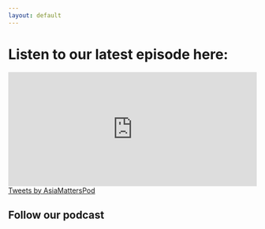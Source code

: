 ```yaml
---
layout: default
---
```


# Listen to our latest episode here:

<iframe 
    src="https://open.spotify.com/embed-podcast/show/082TzXLKRDY5ZbW0KRlalC" 
    width="100%" 
    height="232" 
    frameborder="0"
    allowtransparency="true" 
    allow="encrypted-media"></iframe>


<div class="center">
    <a 
        class="twitter-timeline" 
        data-width="500" 
        data-height="400" 
        data-theme="light" 
        href="https://twitter.com/AsiaMattersPod?ref_src=twsrc%5Etfw">Tweets by AsiaMattersPod</a> 
    <script async src="https://platform.twitter.com/widgets.js" charset="utf-8"></script>
</div>


## Follow our podcast

<script src="https://apps.elfsight.com/p/platform.js" defer></script>
<div class="elfsight-app-db0cc838-7705-44ee-9567-43b04c96dbbc"></div>

